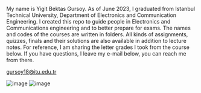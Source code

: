 My name is Yigit Bektas Gursoy. As of June 2023, I graduated from Istanbul Technical University, Department of Electronics and Communication Engineering. I created this repo to guide people in Electronics and Communications engineering and to better prepare for exams. The names and codes of the courses are written in folders. All kinds of assignments, quizzes, finals and their solutions are also available in addition to lecture notes. For reference, I am sharing the letter grades I took from the course below. If you have questions, I leave my e-mail below, you can reach me from there.

gursoy18@itu.edu.tr


![image](https://github.com/grsyigit/Electronics_and_Communication_Engineering_ITU/assets/92864598/26917021-83ef-41fb-b215-215cb2c7d359)
![image](https://github.com/grsyigit/Electronics_and_Communication_Engineering_ITU/assets/92864598/7f850185-c6d3-45bb-af3e-f4bee8b3c080)

